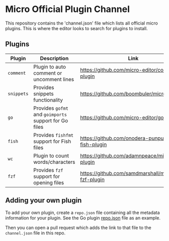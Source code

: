 # Micro Official Plugin Channel

This repository contains the 'channel.json' file which lists all official micro plugins. This is where the editor looks to search for plugins to install.

## Plugins

| Plugin      | Description                                           | Link                                                |
| ----------- | ----------------------------------------------------- | --------------------------------------------------- |
| `comment`   | Plugin to auto comment or uncomment lines             | https://github.com/micro-editor/comment-plugin      |
| `snippets`  | Provides snippets functionality                       | https://github.com/boombuler/microsnippets          |
| `go`        | Provides `gofmt` and `goimports` support for Go files | https://github.com/micro-editor/go-plugin           |
| `fish`      | Provides `fishfmt` support for Fish files             | https://github.com/onodera-punpun/micro-fish-plugin |
| `wc`        | Plugin to count words/characters                      | https://github.com/adamnpeace/micro-wc-plugin       |
| `fzf`       | Provides `fzf` support for opening files              | https://github.com/samdmarshall/micro-fzf-plugin    |

## Adding your own plugin

To add your own plugin, create a `repo.json` file containing all the metadata information for your plugin. See the Go plugin [repo.json](https://github.com/micro-editor/go-plugin/blob/master/repo.json) file as an example.

Then you can open a pull request which adds the link to that file to the `channel.json` file in this repo.
